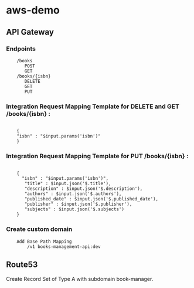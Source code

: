 # aws-demo

## API Gateway

### Endpoints
```
	/books
	   POST
	   GET
	/books/{isbn}
	   DELETE
	   GET
	   PUT
```

### Integration Request Mapping Template for DELETE and GET /books/{isbn} :
```

	{
	"isbn" : "$input.params('isbn')"
	}
```
	
### Integration Request Mapping Template for PUT /books/{isbn} :
```
	
	{
	  "isbn" : "$input.params('isbn')",
	   "title" : $input.json('$.title'),
	   "description" : $input.json('$.description'),
	   "authors" : $input.json('$.authors'),
	   "published_date" : $input.json('$.published_date'),
	   "publisher" : $input.json('$.publisher'),
	   "subjects" : $input.json('$.subjects')
	}
```

### Create custom domain
```
	Add Base Path Mapping
		/v1	books-management-api:dev
```
	
## Route53

Create Record Set of Type A with subdomain book-manager.<domain-name>

	

